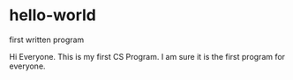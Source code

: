 # hello-world
first written program

Hi Everyone. 
This is my first CS Program. I am sure it is the first program for everyone.
